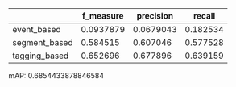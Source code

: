 |               |   f_measure |   precision |   recall |
|---------------|-------------|-------------|----------|
| event_based   |   0.0937879 |   0.0679043 | 0.182534 |
| segment_based |   0.584515  |   0.607046  | 0.577528 |
| tagging_based |   0.652696  |   0.677896  | 0.639159 |
mAP: 0.6854433878846584
